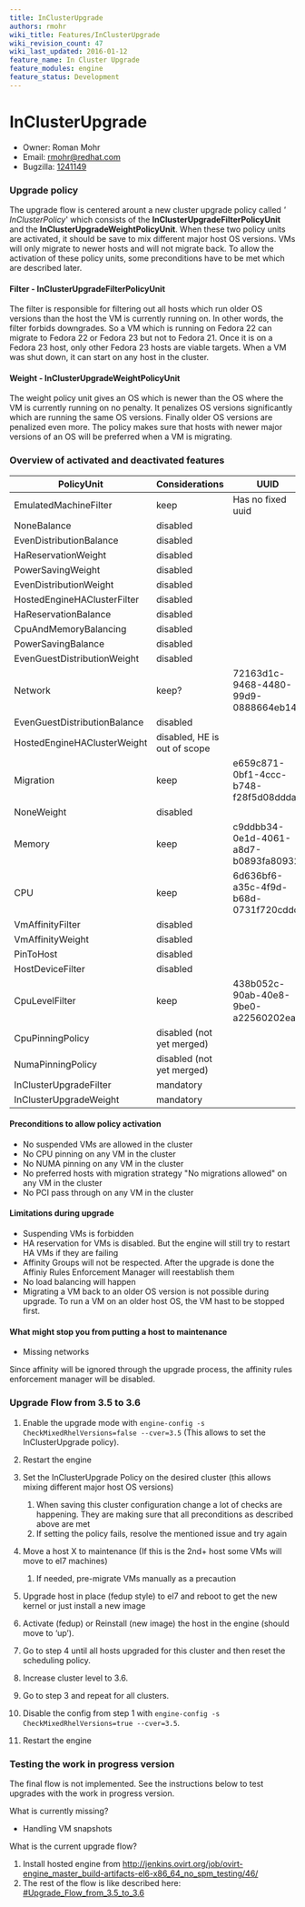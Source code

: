 ```yaml
---
title: InClusterUpgrade
authors: rmohr
wiki_title: Features/InClusterUpgrade
wiki_revision_count: 47
wiki_last_updated: 2016-01-12
feature_name: In Cluster Upgrade
feature_modules: engine
feature_status: Development
---
```


# InClusterUpgrade

*   Owner: Roman Mohr
*   Email: <rmohr@redhat.com>
*   Bugzilla: [1241149](//bugzilla.redhat.com/show_bug.cgi?id=1241149)

### Upgrade policy

The upgrade flow is centered arount a new cluster upgrade policy called *' InClusterPolicy*' which consists of the **InClusterUpgradeFilterPolicyUnit** and the **InClusterUpgradeWeightPolicyUnit**. When these two policy units are activated, it should be save to mix different major host OS versions. VMs will only migrate to newer hosts and will not migrate back. To allow the activation of these policy units, some preconditions have to be met which are described later.

#### Filter - InClusterUpgradeFilterPolicyUnit

The filter is responsible for filtering out all hosts which run older OS versions than the host the VM is currently running on. In other words, the filter forbids downgrades. So a VM which is running on Fedora 22 can migrate to Fedora 22 or Fedora 23 but not to Fedora 21. Once it is on a Fedora 23 host, only other Fedora 23 hosts are viable targets. When a VM was shut down, it can start on any host in the cluster.

#### Weight - InClusterUpgradeWeightPolicyUnit

The weight policy unit gives an OS which is newer than the OS where the VM is currently running on no penalty. It penalizes OS versions significantly which are running the same OS versions. Finally older OS versions are penalized even more. The policy makes sure that hosts with newer major versions of an OS will be preferred when a VM is migrating.

### Overview of activated and deactivated features

| PolicyUnit                   | Considerations               | UUID                                 |
|------------------------------|------------------------------|--------------------------------------|
| EmulatedMachineFilter        | keep                         | Has no fixed uuid                    |
| NoneBalance                  | disabled                     |
| EvenDistributionBalance      | disabled                     |
| HaReservationWeight          | disabled                     |
| PowerSavingWeight            | disabled                     |
| EvenDistributionWeight       | disabled                     |
| HostedEngineHAClusterFilter  | disabled                     |
| HaReservationBalance         | disabled                     |
| CpuAndMemoryBalancing        | disabled                     |
| PowerSavingBalance           | disabled                     |
| EvenGuestDistributionWeight  | disabled                     |
| Network                      | keep?                        | 72163d1c-9468-4480-99d9-0888664eb143 |
| EvenGuestDistributionBalance | disabled                     |
| HostedEngineHAClusterWeight  | disabled, HE is out of scope |
| Migration                    | keep                         | e659c871-0bf1-4ccc-b748-f28f5d08ddda |
| NoneWeight                   | disabled                     |
| Memory                       | keep                         | c9ddbb34-0e1d-4061-a8d7-b0893fa80932 |
| CPU                          | keep                         | 6d636bf6-a35c-4f9d-b68d-0731f720cddc |
| VmAffinityFilter             | disabled                     |
| VmAffinityWeight             | disabled                     |
| PinToHost                    | disabled                     |
| HostDeviceFilter             | disabled                     |
| CpuLevelFilter               | keep                         | 438b052c-90ab-40e8-9be0-a22560202ea6 |
| CpuPinningPolicy             | disabled (not yet merged)    |
| NumaPinningPolicy            | disabled (not yet merged)    |
| InClusterUpgradeFilter       | mandatory                    |
| InClusterUpgradeWeight       | mandatory                    |

#### Preconditions to allow policy activation

*   No suspended VMs are allowed in the cluster
*   No CPU pinning on any VM in the cluster
*   No NUMA pinning on any VM in the cluster
*   No preferred hosts with migration strategy "No migrations allowed" on any VM in the cluster
*   No PCI pass through on any VM in the cluster

#### Limitations during upgrade

*   Suspending VMs is forbidden
*   HA reservation for VMs is disabled. But the engine will still try to restart HA VMs if they are failing
*   Affinity Groups will not be respected. After the upgrade is done the Affiniy Rules Enforcement Manager will reestablish them
*   No load balancing will happen
*   Migrating a VM back to an older OS version is not possible during upgrade. To run a VM on an older host OS, the VM hast to be stopped first.

#### What might stop you from putting a host to maintenance

*   Missing networks

Since affinity will be ignored through the upgrade process, the affinity rules enforcement manager will be disabled.

### Upgrade Flow from 3.5 to 3.6

1.  Enable the upgrade mode with `engine-config -s CheckMixedRhelVersions=false --cver=3.5` (This allows to set the InClusterUpgrade policy).
2.  Restart the engine
3.  Set the InClusterUpgrade Policy on the desired cluster (this allows mixing different major host OS versions)
    1.  When saving this cluster configuration change a lot of checks are happening. They are making sure that all preconditions as described above are met
    2.  If setting the policy fails, resolve the mentioned issue and try again

4.  Move a host X to maintenance (If this is the 2nd+ host some VMs will move to el7 machines)
    1.  If needed, pre-migrate VMs manually as a precaution

5.  Upgrade host in place (fedup style) to el7 and reboot to get the new kernel or just install a new image
6.  Activate (fedup) or Reinstall (new image) the host in the engine (should move to ‘up’).
7.  Go to step 4 until all hosts upgraded for this cluster and then reset the scheduling policy.
8.  Increase cluster level to 3.6.
9.  Go to step 3 and repeat for all clusters.
10. Disable the config from step 1 with `engine-config -s CheckMixedRhelVersions=true --cver=3.5`.
11. Restart the engine

### Testing the work in progress version

The final flow is not implemented. See the instructions below to test upgrades with the work in progress version.

What is currently missing?

*   Handling VM snapshots

What is the current upgrade flow?

1.  Install hosted engine from <http://jenkins.ovirt.org/job/ovirt-engine_master_build-artifacts-el6-x86_64_no_spm_testing/46/>
2.  The rest of the flow is like described here: [#Upgrade_Flow_from_3.5_to_3.6](#Upgrade_Flow_from_3.5_to_3.6)
